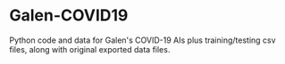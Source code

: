 # Galen-COVID19

Python code and data for Galen's COVID-19 AIs plus training/testing csv files, along with original exported data files.
